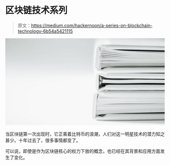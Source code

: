 # 区块链技术系列

> 原文：<https://medium.com/hackernoon/a-series-on-blockchain-technology-6b54a5421115>

![](img/007520d5e1567243370594999773a766.png)

当区块链第一次出现时，它正乘着比特币的浪潮，人们对这一明星技术的潜力知之甚少。十年过去了，很多事情都变了。

可以说，即使是作为区块链核心的权力下放的概念，也已经在其背景和应用方面发生了变化。